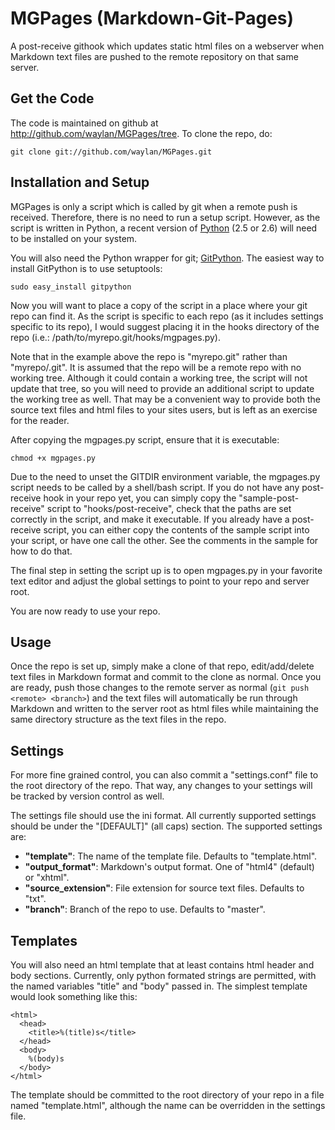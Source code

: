 MGPages (Markdown-Git-Pages)
===========================

A post-receive githook which updates static html files on a webserver when 
Markdown text files are pushed to the remote repository on that same server.

Get the Code
------------

The code is maintained on github at <http://github.com/waylan/MGPages/tree>. To clone the repo, do:

    git clone git://github.com/waylan/MGPages.git

Installation and Setup
----------------------

MGPages is only a script which is called by git when a remote push is received.
Therefore, there is no need to run a setup script. However, as the script is
written in Python, a recent version of [Python][] (2.5 or 2.6) will need to be 
installed on your system.

You will also need the Python wrapper for git; [GitPython][]. The easiest way 
to install GitPython is to use setuptools:

    sudo easy_install gitpython

Now you will want to place a copy of the script in a place where your git repo 
can find it. As the script is specific to each repo (as it includes settings 
specific to its repo), I would suggest placing it in the hooks directory of the
repo (i.e.: /path/to/myrepo.git/hooks/mgpages.py).

Note that in the example above the repo is "myrepo.git" rather than 
"myrepo/.git". It is assumed that the repo will be a remote repo with no 
working tree. Although it could contain a working tree, the script will not
update that tree, so you will need to provide an additional script to update 
the working tree as well. That may be a convenient way to provide both the 
source text files and html files to your sites users, but is left as an 
exercise for the reader.

After copying the mgpages.py script, ensure that it is executable:

    chmod +x mgpages.py

Due to the need to unset the GITDIR environment variable, the mgpages.py script 
needs to be called by a shell/bash script. If you do not have any post-receive 
hook in your repo yet, you can simply copy the "sample-post-receive" script
to "hooks/post-receive", check that the paths are set correctly in the script,
and make it executable. If you already have a post-receive script, you can 
either copy the contents of the sample script into your script, or have one call
the other. See the comments in the sample for how to do that.

The final step in setting the script up is to open mgpages.py in your favorite
text editor and adjust the global settings to point to your repo and server 
root.

You are now ready to use your repo.

Usage
-----

Once the repo is set up, simply make a clone of that repo, edit/add/delete text
files in Markdown format and commit to the clone as normal. Once you are ready,
push those changes to the remote server as normal (`git push <remote> <branch>`)
and the text files will automatically be run through Markdown and written to the
server root as html files while maintaining the same directory structure as the
text files in the repo.

Settings
--------

For more fine grained control, you can also commit a "settings.conf" file to the
root directory of the repo. That way, any changes to your settings will be
tracked by version control as well.

The settings file should use the ini format. All currently supported settings
should be under the "[DEFAULT]" (all caps) section. The supported settings are:

* __"template"__: The name of the template file. Defaults to "template.html".
* __"output_format"__: Markdown's output format. One of "html4" (default) or
  "xhtml".
* __"source_extension"__: File extension for source text files. Defaults to 
  "txt".
* __"branch"__: Branch of the repo to use. Defaults to "master".

Templates
---------

You will also need an html template that at least contains html header and 
body sections. Currently, only python formated strings are permitted, with the
named variables "title" and "body" passed in. The simplest template would look
something like this:

    <html>
      <head>
        <title>%(title)s</title>
      </head>
      <body>
        %(body)s
      </body>
    </html>

The template should be committed to the root directory of your repo in a file 
named "template.html", although the name can be overridden in the settings file.

[Python]: http://python.org
[GitPython]: http://pypi.python.org/pypi/GitPython/
